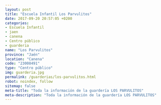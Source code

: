 ```yaml
---
layout: post
title: "Escuela Infantil Los Parvulitos"
date: 2017-09-20 20:57:05 +0200
categories:
- Escuela Infantil
- jaen
- canena
- Centro público
- guarderia
name: "Los Parvulitos"
province: "Jaén"
location: "Canena"
code: "23008491"
type: "Centro público"
img: guarderia.jpg
permalink: /guarderias/los-parvulitos.html
robot: noindex, follow
sitemap: false
meta-title: "Toda la información de la guardería LOS PARVULITOS"
meta-description: "Toda la información de la guardería LOS PARVULITOS"
---
```

